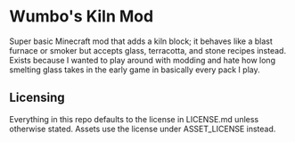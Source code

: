# Wumbo's Kiln Mod
Super basic Minecraft mod that adds a kiln block; it behaves like a blast furnace or smoker but accepts glass, terracotta, and stone recipes instead. Exists because I wanted to play around with modding and hate how long smelting glass takes in the early game in basically every pack I play.
## Licensing
Everything in this repo defaults to the license in LICENSE.md unless otherwise stated. Assets use the license under ASSET_LICENSE instead.